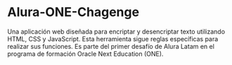 # Alura-ONE-Chagenge
Una aplicación web diseñada para encriptar y desencriptar texto utilizando HTML, CSS y JavaScript. Esta herramienta sigue reglas específicas para realizar sus funciones. Es parte del primer desafío de Alura Latam en el programa de formación Oracle Next Education (ONE).
